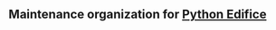 <h2 align=center>Maintenance organization for <a href="https://pyedifice.github.io/">Python Edifice</a></h2>

